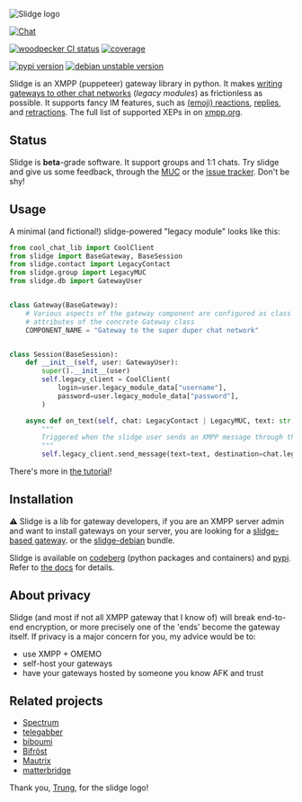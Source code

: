 ![Slidge logo](https://codeberg.org/slidge/slidge/raw/branch/main/dev/assets/slidge-color-small.png)

[![Chat](https://conference.nicoco.fr:5281/muc_badge/slidge@conference.nicoco.fr)](https://conference.nicoco.fr:5281/muc_log/slidge/)


[![woodpecker CI status](https://ci.codeberg.org/api/badges/14027/status.svg)](https://ci.codeberg.org/repos/14027)
[![coverage](https://slidge.im/coverage/main/coverage.svg)](https://slidge.im/coverage/main)

[![pypi version](https://badge.fury.io/py/slidge.svg)](https://pypi.org/project/slidge/)
[![debian unstable version](https://badges.debian.net/badges/debian/unstable/python3-slidge/version.svg)](https://packages.debian.org/unstable/python3-slidge)

Slidge is an XMPP (puppeteer) gateway library in python.
It makes
[writing gateways to other chat networks](https://slidge.im/docs/slidge/main/dev/tutorial.html)
(*legacy modules*) as frictionless as possible.
It supports fancy IM features, such as
[(emoji) reactions](https://xmpp.org/extensions/xep-0444.html),
[replies](https://xmpp.org/extensions/xep-0461.html), and
[retractions](https://xmpp.org/extensions/xep-0424.html).
The full list of supported XEPs in on [xmpp.org](https://xmpp.org/software/slidge/).

Status
------

Slidge is **beta**-grade software. It support groups and 1:1 chats.
Try slidge and give us some
feedback, through the [MUC](xmpp:slidge@conference.nicoco.fr?join) or the
[issue tracker](https://codeberg.org/slidge/slidge/issues).
Don't be shy!

Usage
-----

A minimal (and fictional!) slidge-powered "legacy module" looks like this:

```python
from cool_chat_lib import CoolClient
from slidge import BaseGateway, BaseSession
from slidge.contact import LegacyContact
from slidge.group import LegacyMUC
from slidge.db import GatewayUser


class Gateway(BaseGateway):
    # Various aspects of the gateway component are configured as class
    # attributes of the concrete Gateway class
    COMPONENT_NAME = "Gateway to the super duper chat network"


class Session(BaseSession):
    def __init__(self, user: GatewayUser):
        super().__init__(user)
        self.legacy_client = CoolClient(
            login=user.legacy_module_data["username"],
            password=user.legacy_module_data["password"],
        )

    async def on_text(self, chat: LegacyContact | LegacyMUC, text: str, **kwargs):
        """
        Triggered when the slidge user sends an XMPP message through the gateway
        """
        self.legacy_client.send_message(text=text, destination=chat.legacy_id)
```

There's more in [the tutorial](https://slidge.im/docs/slidge/main/dev/tutorial.html)!

Installation
------------

⚠️  Slidge is a lib for gateway developers, if you are an XMPP server admin and
want to install gateways on your server, you are looking for a
[slidge-based gateway](https://codeberg.org/explore/repos?q=slidge&topic=1).
or the
[slidge-debian](https://git.sr.ht/~nicoco/slidge-debian)
bundle.

Slidge is available on
[codeberg](https://codeberg.org/slidge/-/packages) (python packages and containers)
and [pypi](https://pypi.org/project/slidge/).
Refer to [the docs](https://slidge.im/docs/slidge/main/admin/install.html) for details.

About privacy
-------------

Slidge (and most if not all XMPP gateway that I know of) will break
end-to-end encryption, or more precisely one of the 'ends' become the
gateway itself. If privacy is a major concern for you, my advice would
be to:

-   use XMPP + OMEMO
-   self-host your gateways
-   have your gateways hosted by someone you know AFK and trust

Related projects
----------------

-   [Spectrum](https://www.spectrum.im/)
-   [telegabber](https://dev.narayana.im/narayana/telegabber)
-   [biboumi](https://biboumi.louiz.org/)
-   [Bifröst](https://github.com/matrix-org/matrix-bifrost)
-   [Mautrix](https://github.com/mautrix)
-   [matterbridge](https://github.com/42wim/matterbridge)

Thank you, [Trung](https://trung.fun/), for the slidge logo!
